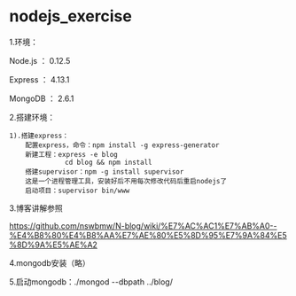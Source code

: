 # nodejs_exercise

1.环境：

Node.js ： 0.12.5

Express ： 4.13.1

MongoDB ： 2.6.1

2.搭建环境：

    1).搭建express：
        配置express，命令：npm install -g express-generator
        新建工程：express -e blog
                  cd blog && npm install
        搭建supervisor：npm -g install supervisor
        这是一个进程管理工具，安装好后不用每次修改代码后重启nodejs了
        启动项目：supervisor bin/www

3.博客讲解参照

https://github.com/nswbmw/N-blog/wiki/%E7%AC%AC1%E7%AB%A0--%E4%B8%80%E4%B8%AA%E7%AE%80%E5%8D%95%E7%9A%84%E5%8D%9A%E5%AE%A2

4.mongodb安装（略）

5.启动mongodb：./mongod --dbpath ../blog/